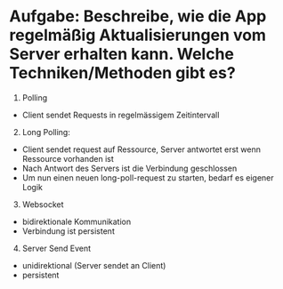 # Aufgabe: Beschreibe, wie die App regelmäßig Aktualisierungen vom Server erhalten kann. Welche Techniken/Methoden gibt es?

1. Polling

- Client sendet Requests in regelmässigem Zeitintervall

2. Long Polling:

- Client sendet request auf Ressource, Server antwortet erst wenn Ressource vorhanden ist
- Nach Antwort des Servers ist die Verbindung geschlossen
- Um nun einen neuen long-poll-request zu starten, bedarf es eigener Logik

3. Websocket

- bidirektionale Kommunikation
- Verbindung ist persistent

4. Server Send Event

- unidirektional (Server sendet an Client)
- persistent
